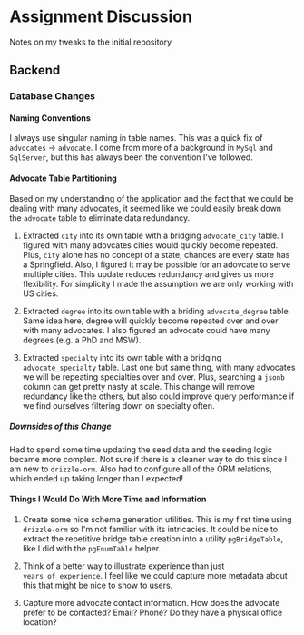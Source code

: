 # Assignment Discussion

Notes on my tweaks to the initial repository

## Backend

### Database Changes

#### Naming Conventions

I always use singular naming in table names. This was a quick fix of `advocates` -> `advocate`. I come from more of a background in `MySql` and `SqlServer`, but this has always been the convention I've followed.

#### Advocate Table Partitioning

Based on my understanding of the application and the fact that we could be dealing with many advocates, it seemed like we could easily break down the `advocate` table to eliminate data redundancy.

1. Extracted `city` into its own table with a bridging `advocate_city` table. I figured with many adovcates cities would quickly become repeated. Plus, `city` alone has no concept of a state, chances are every state has a Springfield. Also, I figured it may be possible for an adovcate to serve multiple cities. This update reduces redundancy and gives us more flexibility. For simplicity I made the assumption we are only working with US cities.

2. Extracted `degree` into its own table with a briding `advocate_degree` table. Same idea here, degree will quickly become repeated over and over with many advocates. I also figured an advocate could have many degrees (e.g. a PhD and MSW).

3. Extracted `specialty` into its own table with a bridging `advocate_specialty` table. Last one but same thing, with many advocates we will be repeating specialties over and over. Plus, searching a `jsonb` column can get pretty nasty at scale. This change will remove redundancy like the others, but also could improve query performance if we find ourselves filtering down on specialty often.

##### Downsides of this Change

Had to spend some time updating the seed data and the seeding logic became more complex. Not sure if there is a cleaner way to do this since I am new to `drizzle-orm`. Also had to configure all of the ORM relations, which ended up taking longer than I expected!

#### Things I Would Do With More Time and Information

1. Create some nice schema generation utilities. This is my first time using `drizzle-orm` so I'm not familiar with its intricacies. It could be nice to extract the repetitive bridge table creation into a utility `pgBridgeTable`, like I did with the `pgEnumTable` helper.

2. Think of a better way to illustrate experience than just `years_of_experience`. I feel like we could capture more metadata about this that might be nice to show to users.

3. Capture more advocate contact information. How does the advocate prefer to be contacted? Email? Phone? Do they have a physical office location?
